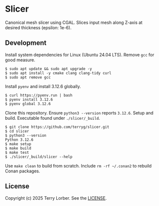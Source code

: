 # Slicer

Canonical mesh slicer using CGAL. Slices input mesh along Z-axis at
desired thickness (epsilon: 1e-6).

## Development

Install system dependencies for Linux (Ubuntu 24.04 LTS). Remove `gcc` for good measure.

```
$ sudo apt update && sudo apt upgrade -y
$ sudo apt install -y cmake clang clang-tidy curl
$ sudo apt remove gcc
```

Install `pyenv` and install 3.12.6 globally.

```
$ curl https://pyenv.run | bash
$ pyenv install 3.12.6
$ pyenv global 3.12.6
```
  
Clone this repository. Ensure `python3 --version` reports `3.12.6`. Setup and build. Executable found under `./slicer/_build`.

```
$ git clone https://github.com/terryg/slicer.git
$ cd slicer
$ python3 --version
Python 3.12.6
$ make setup
$ make build
$ make test
$ ./slicer/_build/slicer --help
```

Use `make clean` to build from scratch. Include `rm -rf ~/.conan2` to rebuild Conan packages.
  
## License

Copyright (c) 2025 Terry Lorber. See the [LICENSE](LICENSE).

